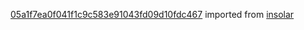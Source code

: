 [05a1f7ea0f041f1c9c583e91043fd09d10fdc467](https://github.com/insolar/insolar/commit/05a1f7ea0f041f1c9c583e91043fd09d10fdc467) imported from [insolar](https://github.com/insolar/insolar)
